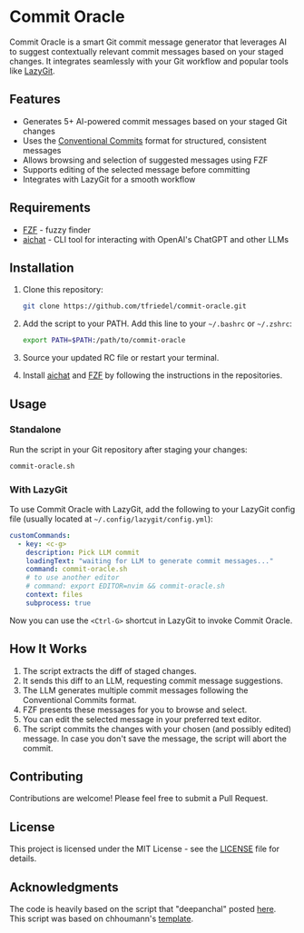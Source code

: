 # Commit Oracle

Commit Oracle is a smart Git commit message generator that leverages AI to suggest contextually relevant commit messages based on your staged changes. It integrates seamlessly with your Git workflow and popular tools like [LazyGit](https://github.com/jesseduffield/lazygit).

## Features

- Generates 5+ AI-powered commit messages based on your staged Git changes
- Uses the [Conventional Commits](https://www.conventionalcommits.org/en/v1.0.0/) format for structured, consistent messages
- Allows browsing and selection of suggested messages using FZF
- Supports editing of the selected message before committing
- Integrates with LazyGit for a smooth workflow

## Requirements

- [FZF](https://github.com/junegunn/fzf) - fuzzy finder
- [aichat](https://github.com/sigoden/aichat) - CLI tool for interacting with OpenAI's ChatGPT and other LLMs

## Installation

1. Clone this repository:

   ```sh
   git clone https://github.com/tfriedel/commit-oracle.git
   ```

2. Add the script to your PATH. Add this line to your `~/.bashrc` or `~/.zshrc`:

   ```sh
   export PATH=$PATH:/path/to/commit-oracle
   ```

3. Source your updated RC file or restart your terminal.

4. Install [aichat](https://github.com/sigoden/aichat) and [FZF](https://github.com/junegunn/fzf) by following the instructions in the repositories.

## Usage

### Standalone

Run the script in your Git repository after staging your changes:

```sh
commit-oracle.sh
```

### With LazyGit

To use Commit Oracle with LazyGit, add the following to your LazyGit config file (usually located at `~/.config/lazygit/config.yml`):

```yaml
customCommands:
  - key: <c-g>
    description: Pick LLM commit
    loadingText: "waiting for LLM to generate commit messages..."
    command: commit-oracle.sh
    # to use another editor
    # command: export EDITOR=nvim && commit-oracle.sh
    context: files
    subprocess: true
```

Now you can use the `<Ctrl-G>` shortcut in LazyGit to invoke Commit Oracle.

## How It Works

1. The script extracts the diff of staged changes.
2. It sends this diff to an LLM, requesting commit message suggestions.
3. The LLM generates multiple commit messages following the Conventional Commits format.
4. FZF presents these messages for you to browse and select.
5. You can edit the selected message in your preferred text editor.
6. The script commits the changes with your chosen (and possibly edited) message.
   In case you don't save the message, the script will abort the commit.

## Contributing

Contributions are welcome! Please feel free to submit a Pull Request.

## License

This project is licensed under the MIT License - see the [LICENSE](LICENSE) file for details.

## Acknowledgments

The code is heavily based on the script that "deepanchal" posted [here](https://github.com/jesseduffield/lazygit/issues/2579#issuecomment-2161434274).  
This script was based on chhoumann's [template](https://github.com/chhoumann/bunnai/blob/af4b78efa24dce6940bb6576ad3f9f579f995111/src/template.ts).
